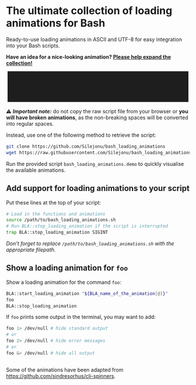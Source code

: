 # The ultimate collection of loading animations for Bash
Ready-to-use loading animations in ASCII and UTF-8 for easy integration into your Bash scripts.

**Have an idea for a nice-looking animation? [Please help expand the collection!](https://github.com/Silejonu/bash_loading_animations/issues/new?assignees=Silejonu&labels=enhancement&template=add-an-animation.yml&title=%5BNew+animation%5D+)**

<div align="center">

![](demo.gif)

</div>

⚠ ***Important note:*** do not copy the raw script file from your browser or **you will have broken animations**, as the non-breaking spaces will be converted into regular spaces.

Instead, use one of the following method to retrieve the script:
```bash
git clone https://github.com/Silejonu/bash_loading_animations
wget https://raw.githubusercontent.com/Silejonu/bash_loading_animations/main/bash_loading_animations.sh https://raw.githubusercontent.com/Silejonu/bash_loading_animations/main/bash_loading_animations.demo
```

Run the provided script `bash_loading_animations.demo` to quickly visualise the available animations.

## Add support for loading animations to your script

Put these lines at the top of your script:

```bash
# Load in the functions and animations
source /path/to/bash_loading_animations.sh
# Run BLA::stop_loading_animation if the script is interrupted
trap BLA::stop_loading_animation SIGINT
```

*Don't forget to replace `/path/to/bash_loading_animations.sh` with the appropriate filepath.*

## Show a loading animation for `foo`
Show a loading animation for the command `foo`:
```bash
BLA::start_loading_animation "${BLA_name_of_the_animation[@]}"
foo
BLA::stop_loading_animation
```

If `foo` prints some output in the terminal, you may want to add:
```bash
foo 1> /dev/null # hide standard output
# or
foo 2> /dev/null # hide error messages
# or
foo &> /dev/null # hide all output
```

##
Some of the animations have been adapted from https://github.com/sindresorhus/cli-spinners.
